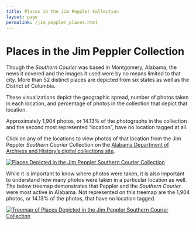 ```yaml
---
title: Places in the Jim Peppler Collection
layout: page
permalink: /jim_peppler_places.html
---
```


# Places in the Jim Peppler Collection

Though the _Southern Courier_ was based in Montgomery, Alabama, the news it covered and the images it used were by no means limited to that city. More than 52 distinct places are depicted from six states as well as the District of Columbia.

These visualizations depict the geographic spread, number of photos taken in each location, and percentage of photos in the collection that depict that location.

Approximately 1,904 photos, or 14.13% of the photographs in the collection and the second most represented “location”, have no location tagged at all.

Click on any of the locations to view photos of that location from the Jim Peppler _Southern Courier_ Collection on the [Alabama Department of Archives and History’s digital collections site](https://digital.archives.alabama.gov/digital/collection/peppler).

<div class='tableauPlaceholder' id='viz1669254694852' style='position: relative'><noscript><a href='https:&#47;&#47;elizabethjames.net&#47;s&#47;Jim-Peppler-Collection'><img alt='Places Depicted in the Jim Peppler Southern Courier Collection ' src='https:&#47;&#47;public.tableau.com&#47;static&#47;images&#47;Ge&#47;GeographicDispersionOfPhotos&#47;Sheet2&#47;1_rss.png' style='border: none' /></a></noscript><object class='tableauViz'  style='display:none;'><param name='host_url' value='https%3A%2F%2Fpublic.tableau.com%2F' /> <param name='embed_code_version' value='3' /> <param name='site_root' value='' /><param name='name' value='GeographicDispersionOfPhotos&#47;Sheet2' /><param name='tabs' value='no' /><param name='toolbar' value='yes' /><param name='static_image' value='https:&#47;&#47;public.tableau.com&#47;static&#47;images&#47;Ge&#47;GeographicDispersionOfPhotos&#47;Sheet2&#47;1.png' /> <param name='animate_transition' value='yes' /><param name='display_static_image' value='yes' /><param name='display_spinner' value='yes' /><param name='display_overlay' value='yes' /><param name='display_count' value='yes' /><param name='language' value='en-US' /></object></div>                <script type='text/javascript'>                    var divElement = document.getElementById('viz1669254694852');                    var vizElement = divElement.getElementsByTagName('object')[0];                    vizElement.style.width='100%';vizElement.style.height=(divElement.offsetWidth*0.75)+'px';                    var scriptElement = document.createElement('script');                    scriptElement.src = 'https://public.tableau.com/javascripts/api/viz_v1.js';                    vizElement.parentNode.insertBefore(scriptElement, vizElement);                </script>

While it is important to know where photos were taken, it is also important to understand how many photos were taken in a particular location as well. The below treemap demonstrates that Peppler and the _Southern Courier_ were most active in Alabama. Not represented on this treemap are the 1,904 photos, or 14.13% of the photos, that have no location tagged.

<div class='tableauPlaceholder' id='viz1669254756007' style='position: relative'><noscript><a href='https:&#47;&#47;elizabethjames.net&#47;s&#47;Jim-Peppler-Collection'><img alt='Treemap of Places Depicted in the Jim Peppler Southern Courier Collection ' src='https:&#47;&#47;public.tableau.com&#47;static&#47;images&#47;Ji&#47;JimPepplerGeographicTreemap&#47;Sheet1&#47;1_rss.png' style='border: none' /></a></noscript><object class='tableauViz'  style='display:none;'><param name='host_url' value='https%3A%2F%2Fpublic.tableau.com%2F' /> <param name='embed_code_version' value='3' /> <param name='site_root' value='' /><param name='name' value='JimPepplerGeographicTreemap&#47;Sheet1' /><param name='tabs' value='no' /><param name='toolbar' value='yes' /><param name='static_image' value='https:&#47;&#47;public.tableau.com&#47;static&#47;images&#47;Ji&#47;JimPepplerGeographicTreemap&#47;Sheet1&#47;1.png' /> <param name='animate_transition' value='yes' /><param name='display_static_image' value='yes' /><param name='display_spinner' value='yes' /><param name='display_overlay' value='yes' /><param name='display_count' value='yes' /><param name='language' value='en-US' /></object></div>                <script type='text/javascript'>                    var divElement = document.getElementById('viz1669254756007');                    var vizElement = divElement.getElementsByTagName('object')[0];                    vizElement.style.width='100%';vizElement.style.height=(divElement.offsetWidth*0.75)+'px';                    var scriptElement = document.createElement('script');                    scriptElement.src = 'https://public.tableau.com/javascripts/api/viz_v1.js';                    vizElement.parentNode.insertBefore(scriptElement, vizElement);                </script>